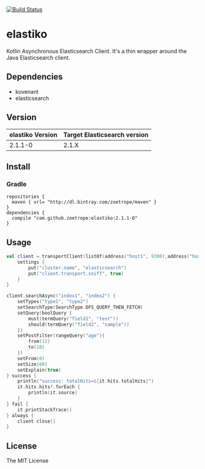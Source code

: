 [![Build Status](https://travis-ci.org/zoetrope/elastiko.svg?branch=master)](https://travis-ci.org/zoetrope/elastiko)

# elastiko

Kotlin Asynchronous Elasticsearch Client.
It's a thin wrapper around the Java Elasticsearch client.

## Dependencies

 * kovenant
 * elasticsearch

## Version

|elastiko Version|Target Elasticsearch version|
|-------|---------------------|
|2.1.1-0|2.1.X|

## Install

### Gradle

```
repositories {
  maven { url= "http://dl.bintray.com/zoetrope/maven" }
}
dependencies {
  compile "com.github.zoetrope:elastiko:2.1.1-0"
}
```

## Usage

```kotlin
val client = transportClient(listOf(address("host1", 9300),address("host2", 9300))) {
    settings {
        put("cluster.name", "elasticsearch")
        put("client.transport.sniff", true)
    }
}

client.searchAsync("index1", "index2") {
    setTypes("type1", "type2")
    setSearchType(SearchType.DFS_QUERY_THEN_FETCH)
    setQuery(boolQuery {
        must(termQuery("field1", "test"))
        should(termQuery("field2", "sample"))
    })
    setPostFilter(rangeQuery("age"){
        from(12)
        to(18)
    })
    setFrom(0)
    setSize(60)
    setExplain(true)
} success {
    println("success: totalHits=${it.hits.totalHits}")
    it.hits.hits?.forEach {
        println(it.source)
    }
} fail {
    it.printStackTrace()
} always {
    client.close()
}
```

## License

The MIT License
